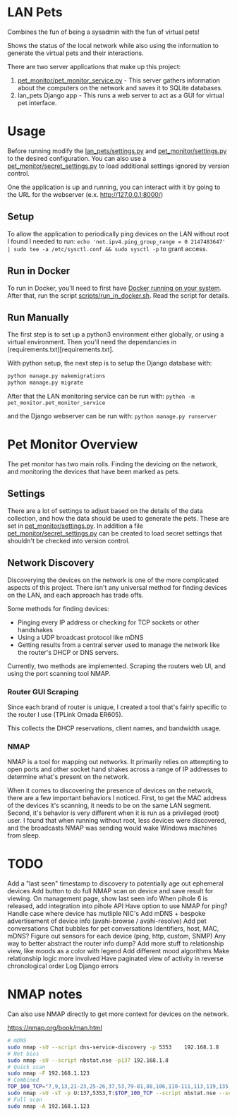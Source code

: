 # LAN Pets

Combines the fun of being a sysadmin with the fun of virtual pets!

Shows the status of the local network while also using the information to generate the virtual pets and their interactions.

There are two server applications that make up this project:

1. [pet_monitor/pet_monitor_service.py](pet_monitor/pet_monitor_service.py) - This server gathers information about the computers on the network and saves it to SQLite databases.
2. lan_pets Django app - This runs a web server to act as a GUI for virtual pet interface.

# Usage

Before running modify the [lan_pets/settings.py](lan_pets/settings.py) and [pet_monitor/settings.py](pet_monitor/settings.py) to the desired configuration. You can also use a [pet_monitor/secret_settings.py](pet_monitor/secret_settings.py) to load additional settings ignored by version control.

One the application is up and running, you can interact with it by going to the URL for the webserver (e.x. <http://127.0.0.1:8000/>)

## Setup

To allow the application to periodically ping devices on the LAN without root I found I needed to run:
`echo 'net.ipv4.ping_group_range = 0 2147483647' | sudo tee -a /etc/sysctl.conf && sudo sysctl -p`
to grant access.

## Run in Docker

To run in Docker, you'll need to first have [Docker running on your system](https://docs.docker.com/engine/install/).
After that, run the script [scripts/run_in_docker.sh](scripts/run_in_docker.sh). Read the script for details.

## Run Manually

The first step is to set up a python3 environment either globally, or using a virtual environment. Then you'll need the dependancies in (requirements.txt)[requirements.txt].

With python setup, the next step is to setup the Django database with:
```sh
python manage.py makemigrations
python manage.py migrate
```

After that the LAN monitoring service can be run with:
`python -m pet_monitor.pet_monitor_service`

and the Django webserver can be run with:
`python manage.py runserver`

# Pet Monitor Overview

The pet monitor has two main rolls. Finding the devicing on the network, and monitoring the devices that have been marked as pets.

## Settings

There are a lot of settings to adjust based on the details of the data collection, and how the data should be used to generate the pets. These are set in [pet_monitor/settings.py](pet_monitor/settings.py). In addition a file [pet_monitor/secret_settings.py](pet_monitor/secret_settings.py) can be created to load secret settings that shouldn't be checked into version control.

## Network Discovery

Discoverying the devices on the network is one of the more complicated aspects of this project. There isn't any universal method for finding devices on the LAN, and each approach has trade offs.

Some methods for finding devices:
 - Pinging every IP address or checking for TCP sockets or other handshakes
 - Using a UDP broadcast protocol like mDNS
 - Getting results from a central server used to manage the network like the router's DHCP or DNS servers.

Currently, two methods are implemented. Scraping the routers web UI, and using the port scanning tool NMAP.

### Router GUI Scraping

Since each brand of router is unique, I created a tool that's fairly specific to the router I use (TPLink Omada ER605).

This collects the DHCP reservations, client names, and bandwidth usage.

### NMAP

NMAP is a tool for mapping out networks. It primarily relies on attempting to open ports and other socket hand shakes across a range of IP addresses to determine what's present on the network.

When it comes to discovering the presence of devices on the network, there are a few important behaviors I noticed. First, to get the MAC address of the devices it's scanning, it needs to be on the same LAN segment. Second, it's behavior is very different when it is run as a privileged (root) user. I found that when running without root, less devices were discovered, and the broadcasts NMAP was sending would wake Windows machines from sleep.

# TODO
Add a "last seen" timestamp to discovery to potentially age out ephemeral devices
Add button to do full NMAP scan on device and save result for viewing.
On management page, show last seen info
When pihole 6 is released, add integration into pihole API
Have option to use NMAP for ping?
Handle case where device has mutliple NIC's
Add mDNS + bespoke advertisement of device info (avahi-browse / avahi-resolve)
Add pet conversations
Chat bubbles for pet conversations
Identifiers, host, MAC, mDNS?
Figure out sensors for each device (ping, http, custom, SNMP)
Any way to better abstract the router info dump?
Add more stuff to relationship view, like moods as a color with legend
Add different mood algorithms
Make relationship logic more involved
Have paginated view of activity in reverse chronological order
Log Django errors

# NMAP notes

Can also use NMAP directly to get more context for devices on the network.

<https://nmap.org/book/man.html>
```sh
# mDNS
sudo nmap -sU --script dns-service-discovery -p 5353    192.168.1.8
# Net bios
sudo nmap -sU --script nbstat.nse -p137 192.168.1.8
# Quick scan
sudo nmap -F 192.168.1.123
# Combined 
TOP_100_TCP="7,9,13,21-23,25-26,37,53,79-81,88,106,110-111,113,119,135,139,143-144,179,199,389,427,443-445,465,513-515,543-544,548,554,587,631,646,873,990,993,995,1025-1029,1110,1433,1720,1723,1755,1900,2000-2001,2049,2121,2717,3000,3128,3306,3389,3986,4899,5000,5009,5051,5060,5101,5190,5357,5432,5631,5666,5800,5900,6000-6001,6646,7070,8000,8008-8009,8080-8081,8443,8888,9100,9999-10000,32768,49152-49157"
sudo nmap -sU -sT -p U:137,5353,T:$TOP_100_TCP --script nbstat.nse --script dns-service-discovery 192.168.1.8
# Full scan
sudo nmap -A 192.168.1.123
```

